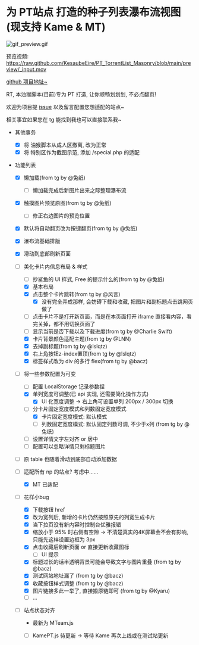 # 为 PT站点 打造的种子列表瀑布流视图 (现支持 Kame & MT)

![gif_preview.gif](https://github.com/KesaubeEire/PT_TorrentList_Masonry/blob/main/preview/gif_preview.gif?raw=true)

预览视频:  
https://raw.github.com/KesaubeEire/PT_TorrentList_Masonry/blob/main/preview/_input.mov

[github 项目地址~](https://github.com/KesaubeEire/PT_TorrentList_Masonry)

RT, 本油猴脚本(目前)专为 PT 打造, 让你顺畅划划划, 不必点翻页!

欢迎为项目提 [issue](https://github.com/KesaubeEire/PT_TorrentList_Masonry/issues) 以及留言配置您想适配的站点~  

相关事宜如果您在 tg 能找到我也可以直接联系我~

<!-- ![gif_preview.gif](./preview/gif_preview.gif) -->

- 其他事务
  - [x] 将 油猴脚本从成人区撤离, 改为正常
  - [x] 将 特别区作为截图示范, 添加 /special.php 的适配
- 功能列表

  - [x] 懒加载(from tg by @兔纸)
      - [ ] 懒加载完成后新图片出来之际整理瀑布流
  - [x] 触摸图片预览原图(from tg by @兔纸)
      - [ ] 修正右边图片的预览位置
  - [x] 默认将自动翻页改为按键翻页(from tg by @兔纸)
  - [x] 瀑布流基础排版
  - [x] 滑动到底部刷新页面
  - [ ] 美化卡片内信息布局 & 样式

      - [ ] 抄鲨鱼的 UI 样式, Free 的提示什么的(from tg by @兔纸)
      - [x] 基本布局
      - [x] 点击整个卡片跳转(from tg by @风言)
         - [x] 没有完全弄成那样, 会妨碍下载和收藏, 把图片和副标题点击跳网页做了
      - [ ] 点击卡片不是打开新页面，而是在本页面打开 iframe 直接看内容，看完关掉，都不用切换页面了
      - [ ] 显示当前是否下载以及下载进度(from tg by @Charlie Swift)
      - [x] 卡片背景颜色适配主题(from tg by @LNN)
      - [x] 去掉副标题(from tg by @lslqtz)
      - [x] 右上角按钮z-index置顶(from tg by @lslqtz)
      - [x] 标签样式改为 div 的多行 flex(from tg by @bacz)

  - [ ] 将一些参数配置为可变
      - [ ] 配置 LocalStorage 记录参数捏
      - [x] 单列宽度可调整(已 api 实现, 还需要简化操作方式)
         - [x] UI 化宽度调整 -> 右上角可设置单列 200px / 300px 切换
      - [ ] 分卡片固定宽度模式和列数固定宽度模式
         - [x] 卡片固定宽度模式: 默认模式
         - [ ] 列数固定宽度模式: 默认固定列数可调, 不少于x列 (from tg by @兔纸)
      - [ ] 设置详情文字左对齐 or 居中
      - [ ] 配置可以忽略详情只剩标题图片

  - [ ] 原 table 也随着滑动到底部自动添加数据
  - [ ] 适配所有 np 的站点? 考虑中......
      - [x] MT 已适配

  - [ ] 花样小bug

      - [x] 下载按钮 href
      - [x] 改为宽列后, 新增的卡片仍然按照原先的列宽生成卡片
      - [x] 当下拉页没有新内容时控制台优雅报错 
      - [x] 缩放小于 95% 时右侧有空隙 -> 不清楚真实的4K屏幕会不会有影响, 只能先这样设置边框为 3px
      - [x] 点击收藏后刷新页面 or 直接更新收藏图标
         - [ ] UI 提示
      - [x] 标题过长的话半透明背景可能会导致文字与图片重叠 (from tg by @bacz)
      - [x] 测试网站地址漏了 (from tg by @bacz)
      - [x] 收藏按钮样式调整 (from tg by @bacz)
      - [x] 图片链接多此一举了, 直接搬原链即可 (from tg by @Kyaru)
      - [ ] ...

  - [ ] 站点状态对齐
      - 最新为 MTeam.js
      - [ ] KamePT.js 待更新 -> 等待 Kame 再次上线或在测试站更新
      